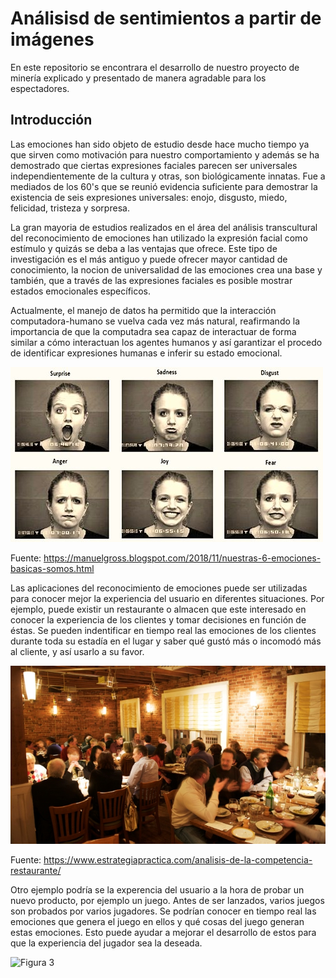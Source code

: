 # Análisisd de sentimientos a partir de imágenes
En este repositorio se encontrara el desarrollo de nuestro proyecto de minería explicado y presentado de manera agradable para los espectadores.
## Introducción 
Las emociones han sido objeto de estudio desde hace mucho tiempo ya que sirven como motivación para nuestro comportamiento y además se ha demostrado que ciertas expresiones faciales parecen ser universales independientemente de la cultura y otras, son biológicamente innatas. Fue a mediados de los 60's que se reunió evidencia suficiente para demostrar la existencia de seis expresiones universales: enojo, disgusto, miedo, felicidad, tristeza y sorpresa. 

La gran mayoria de estudios realizados en el área del análisis transcultural del reconocimiento de emociones han utilizado la expresión facial como estímulo y quizás se deba a las ventajas que ofrece. Este tipo de investigación es el más antiguo y puede ofrecer mayor cantidad de conocimiento, la nocion de universalidad de las emociones crea una base y también, que a través de las expresiones faciales es posible mostrar estados emocionales específicos. 

Actualmente, el manejo de datos ha permitido que la interacción computadora-humano se vuelva cada vez más natural, reafirmando la importancia de que la computadra sea capaz de interactuar de forma similar a cómo interactuan los agentes humanos y así  garantizar el procedo de identificar expresiones humanas e inferir su estado emocional.

   ![Figura 1.](six-basic-emotions.jpg)
   
   Fuente: https://manuelgross.blogspot.com/2018/11/nuestras-6-emociones-basicas-somos.html
   
Las aplicaciones del reconocimiento de emociones puede ser utilizadas para conocer mejor la experiencia del usuario en diferentes situaciones. Por ejemplo, puede existir un restaurante o almacen que este interesado en conocer la experiencia de los clientes y tomar decisiones en función de éstas. Se pueden indentificar en tiempo real las emociones de los clientes durante toda su estadía en el lugar y saber qué gustó más o incomodó más al cliente, y así usarlo a su favor. 

![Figura 2](restaurante.jpg)

Fuente: https://www.estrategiapractica.com/analisis-de-la-competencia-restaurante/

Otro ejemplo podría se la experencia del usuario a la hora de probar un nuevo producto, por ejemplo un juego. Antes de ser lanzados, varios juegos son probados por varios jugadores. Se podrían conocer en tiempo real las emociones que genera el juego en ellos y qué cosas del juego generan estas emociones. Esto puede ayudar a mejorar el desarrollo de estos para que la experiencia del jugador sea la deseada. 

![Figura 3]()
